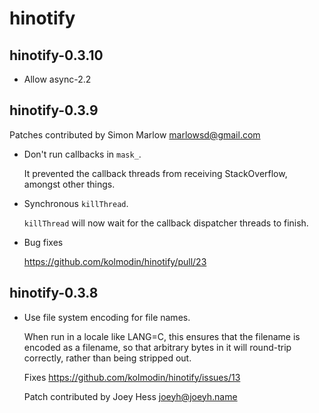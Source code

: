 hinotify
======

hinotify-0.3.10
---------------

- Allow async-2.2

hinotify-0.3.9
--------------

Patches contributed by Simon Marlow marlowsd@gmail.com

- Don't run callbacks in `mask_`.

  It prevented the callback threads from receiving StackOverflow, amongst other things.

- Synchronous `killThread`.

  `killThread` will now wait for the callback dispatcher threads to finish.

- Bug fixes

  https://github.com/kolmodin/hinotify/pull/23

hinotify-0.3.8
--------------

- Use file system encoding for file names.

  When run in a locale like LANG=C, this ensures that the filename is encoded
  as a filename, so that arbitrary bytes in it will round-trip correctly,
  rather than being stripped out.

  Fixes https://github.com/kolmodin/hinotify/issues/13

  Patch contributed by Joey Hess joeyh@joeyh.name
